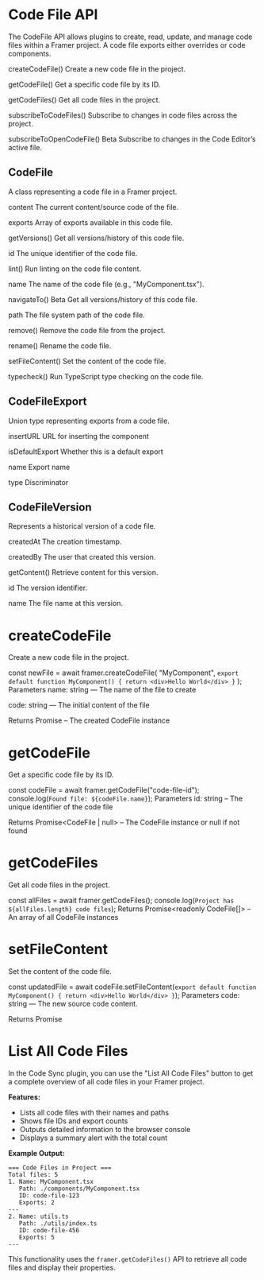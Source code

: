 # Code File API

The CodeFile API allows plugins to create, read, update, and manage code files within a Framer project. A code file exports either overrides or code components.

createCodeFile()
Create a new code file in the project.

getCodeFile()
Get a specific code file by its ID.

getCodeFiles()
Get all code files in the project.

subscribeToCodeFiles()
Subscribe to changes in code files across the project.

subscribeToOpenCodeFile()
Beta
Subscribe to changes in the Code Editor’s active file.

## CodeFile

A class representing a code file in a Framer project.

content
The current content/source code of the file.

exports
Array of exports available in this code file.

getVersions()
Get all versions/history of this code file.

id
The unique identifier of the code file.

lint()
Run linting on the code file content.

name
The name of the code file (e.g., "MyComponent.tsx").

navigateTo()
Beta
Get all versions/history of this code file.

path
The file system path of the code file.

remove()
Remove the code file from the project.

rename()
Rename the code file.

setFileContent()
Set the content of the code file.

typecheck()
Run TypeScript type checking on the code file.

## CodeFileExport

Union type representing exports from a code file.

insertURL
URL for inserting the component

isDefaultExport
Whether this is a default export

name
Export name

type
Discriminator

## CodeFileVersion

Represents a historical version of a code file.

createdAt
The creation timestamp.

createdBy
The user that created this version.

getContent()
Retrieve content for this version.

id
The version identifier.

name
The file name at this version.

# createCodeFile

Create a new code file in the project.

const newFile = await framer.createCodeFile(
"MyComponent",
`export default function MyComponent() {
    return <div>Hello World</div>
  }`
);
Parameters
name: string — The name of the file to create

code: string — The initial content of the file

Returns
Promise<CodeFile> – The created CodeFile instance

# getCodeFile

Get a specific code file by its ID.

const codeFile = await framer.getCodeFile("code-file-id");
console.log(`Found file: ${codeFile.name}`);
Parameters
id: string – The unique identifier of the code file

Returns
Promise<CodeFile | null> – The CodeFile instance or null if not found

# getCodeFiles

Get all code files in the project.

const allFiles = await framer.getCodeFiles();
console.log(`Project has ${allFiles.length} code files`);
Returns
Promise<readonly CodeFile[]> – An array of all CodeFile instances

# setFileContent

Set the content of the code file.

const updatedFile = await codeFile.setFileContent(`export default function MyComponent() {
  return <div>Hello World</div>
}`);
Parameters
code: string — The new source code content.

Returns
Promise<CodeFile>

# List All Code Files

In the Code Sync plugin, you can use the "List All Code Files" button to get a complete overview of all code files in your Framer project.

**Features:**

- Lists all code files with their names and paths
- Shows file IDs and export counts
- Outputs detailed information to the browser console
- Displays a summary alert with the total count

**Example Output:**

```
=== Code Files in Project ===
Total files: 5
1. Name: MyComponent.tsx
   Path: ./components/MyComponent.tsx
   ID: code-file-123
   Exports: 2
---
2. Name: utils.ts
   Path: ./utils/index.ts
   ID: code-file-456
   Exports: 5
---
```

This functionality uses the `framer.getCodeFiles()` API to retrieve all code files and display their properties.
